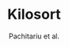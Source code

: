 ---
title: 'Kilosort'
description: 'This is the information about Project 2.'
author: 'Pachitariu et al.'
image:
    url: 'https://source.unsplash.com/rmWtVQN5RzU'
    alt: 'The full Astro logo.'
associated labs and projects: Pachitariu
scientific domain: [Electrophysiology, Neuroscience]
model organism: mouse
software type: package
programming language: ["MATLAB", "Python"]
---